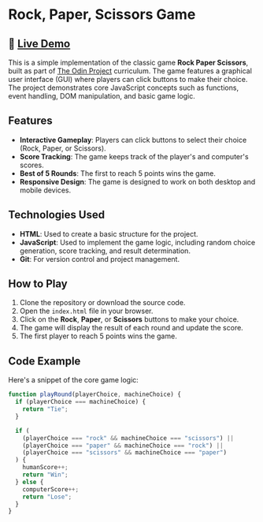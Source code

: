 # Rock, Paper, Scissors Game

## 🔗 [**Live Demo**](https://orianaland.github.io/Paper-Rock-Scissors/)

This is a simple implementation of the classic game **Rock Paper Scissors**, built as part of [The Odin Project](https://www.theodinproject.com/) curriculum. The game features a graphical user interface (GUI) where players can click buttons to make their choice. The project demonstrates core JavaScript concepts such as functions, event handling, DOM manipulation, and basic game logic.

## Features

- **Interactive Gameplay**: Players can click buttons to select their choice (Rock, Paper, or Scissors).
- **Score Tracking**: The game keeps track of the player's and computer's scores.
- **Best of 5 Rounds**: The first to reach 5 points wins the game.
- **Responsive Design**: The game is designed to work on both desktop and mobile devices.

## Technologies Used

- **HTML**: Used to create a basic structure for the project.
- **JavaScript**: Used to implement the game logic, including random choice generation, score tracking, and result determination.
- **Git**: For version control and project management.

## How to Play

1. Clone the repository or download the source code.
2. Open the `index.html` file in your browser.
3. Click on the **Rock**, **Paper**, or **Scissors** buttons to make your choice.
4. The game will display the result of each round and update the score.
5. The first player to reach 5 points wins the game.

## Code Example

Here's a snippet of the core game logic:

```javascript
function playRound(playerChoice, machineChoice) {
  if (playerChoice === machineChoice) {
    return "Tie";
  }

  if (
    (playerChoice === "rock" && machineChoice === "scissors") ||
    (playerChoice === "paper" && machineChoice === "rock") ||
    (playerChoice === "scissors" && machineChoice === "paper")
  ) {
    humanScore++;
    return "Win";
  } else {
    computerScore++;
    return "Lose";
  }
}
```
